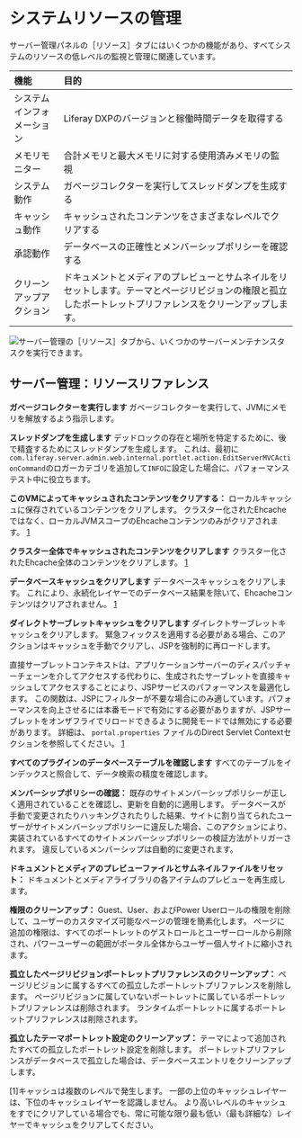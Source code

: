 # システムリソースの管理

サーバー管理パネルの［リソース］タブにはいくつかの機能があり、すべてシステムのリソースの低レベルの監視と管理に関連しています。

| 機能            | 目的                                                                            |
|:------------- |:----------------------------------------------------------------------------- |
| システムインフォメーション | Liferay DXPのバージョンと稼働時間データを取得する                                                |
| メモリモニター       | 合計メモリと最大メモリに対する使用済みメモリの監視                                                     |
| システム動作        | ガベージコレクターを実行してスレッドダンプを生成する                                                    |
| キャッシュ動作       | キャッシュされたコンテンツをさまざまなレベルでクリアする                                                  |
| 承認動作          | データベースの正確性とメンバーシップポリシーを確認する                                                   |
| クリーンアップアクション  | ドキュメントとメディアのプレビューとサムネイルをリセットします。テーマとページリビジョンの権限と孤立したポートレットプリファレンスをクリーンアップします。 |

![サーバー管理の［リソース］タブから、いくつかのサーバーメンテナンスタスクを実行できます。](./managing-system-resources/images/01.png)

## サーバー管理：リソースリファレンス

**ガベージコレクターを実行します** ガベージコレクターを実行して、JVMにメモリを解放するよう指示します。

**スレッドダンプを生成します** デッドロックの存在と場所を特定するために、後で精査するためにスレッドダンプを生成します。 これは、最初に`com.liferay.server.admin.web.internal.portlet.action.EditServerMVCActionCommand`のロガーカテゴリを追加して`INFO`に設定した場合に、パフォーマンステスト中に役立ちます。

**このVMによってキャッシュされたコンテンツをクリアする：** ローカルキャッシュに保存されているコンテンツをクリアします。 クラスター化されたEhcacheではなく、ローカルJVMスコープのEhcacheコンテンツのみがクリアされます。 [1](#one)

**クラスター全体でキャッシュされたコンテンツをクリアします** クラスター化されたEhcache全体のコンテンツをクリアします。 [1](#one)

**データベースキャッシュをクリアします** データベースキャッシュをクリアします。 これにより、永続化レイヤーでのデータベース結果を除いて、Ehcacheコンテンツはクリアされません。 [1](#one)

**ダイレクトサーブレットキャッシュをクリアします** ダイレクトサーブレットキャッシュをクリアします。 緊急フィックスを適用する必要がある場合、このアクションはキャッシュを手動でクリアし、JSPを強制的に再ロードします。

直接サーブレットコンテキストは、アプリケーションサーバーのディスパッチャーチェーンを介してアクセスする代わりに、生成されたサーブレットを直接キャッシュしてアクセスすることにより、JSPサービスのパフォーマンスを最適化します。 この関数は、JSPにフィルターが不要な場合にのみ適しています。パフォーマンスを向上させるには本番モードで有効にする必要がありますが、JSPサーブレットをオンザフライでリロードできるように開発モードでは無効にする必要があります。 詳細は、 `portal.properties` ファイルのDirect Servlet Contextセクションを参照してください。 [1](#one)

**すべてのプラグインのデータベーステーブルを確認します** すべてのテーブルをインデックスと照合して、データ検索の精度を確認します。

**メンバーシップポリシーの確認：** 既存のサイトメンバーシップポリシーが正しく適用されていることを確認し、更新を自動的に適用します。 データベースが手動で変更されたりハッキングされたりした結果、サイトに割り当てられたユーザーがサイトメンバーシップポリシーに違反した場合、このアクションにより、実装されているすべてのサイトメンバーシップポリシーの検証方法がトリガーされます。 違反しているメンバーシップは自動的に変更されます。

**ドキュメントとメディアのプレビューファイルとサムネイルファイルをリセット：** ドキュメントとメディアライブラリの各アイテムのプレビューを再生成します。

**権限のクリーンアップ：** Guest、User、およびPower Userロールの権限を削除して、ユーザーのカスタマイズ可能なページの管理を簡素化します。 ページに追加の権限は、すべてのポートレットのゲストロールとユーザーロールから削除され、パワーユーザーの範囲がポータル全体からユーザー個人サイトに縮小されます。

**孤立したページリビジョンポートレットプリファレンスのクリーンアップ：** ページリビジョンに属するすべての孤立したポートレットプリファレンスを削除します。 ページリビジョンに属していないポートレットに属しているポートレットプリファレンスは削除されます。 ランタイムポートレットに属するポートレットプリファレンスは削除されます。

**孤立したテーマポートレット設定のクリーンアップ：** テーマによって追加されたすべての孤立したポートレット設定を削除します。 ポートレットプリファレンスがデータベースで孤立した場合は、データベースエントリをクリーンアップします。

[<a name="one">1</a>]キャッシュは複数のレベルで発生します。 一部の上位のキャッシュレイヤーは、下位のキャッシュレイヤーを認識しません。 より高いレベルのキャッシュをすでにクリアしている場合でも、常に可能な限り最も低い（最も詳細な）レイヤーでキャッシュをクリアしてください。